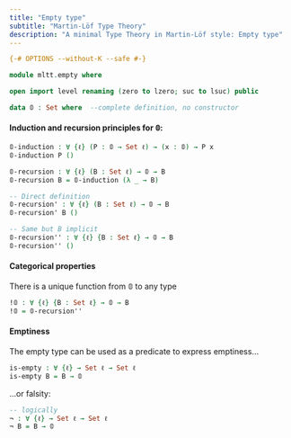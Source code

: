 ```yaml
---
title: "Empty type"
subtitle: "Martin-Löf Type Theory"
description: "A minimal Type Theory in Martin-Löf style: Empty type"
---
```


```agda
{-# OPTIONS --without-K --safe #-}

module mltt.empty where

open import level renaming (zero to lzero; suc to lsuc) public

data 𝟘 : Set where  --complete definition, no constructor
```

#### Induction and recursion principles for 𝟘:

```agda
𝟘-induction : ∀ {ℓ} (P : 𝟘 → Set ℓ) → (x : 𝟘) → P x
𝟘-induction P ()

𝟘-recursion : ∀ {ℓ} (B : Set ℓ) → 𝟘 → B
𝟘-recursion B = 𝟘-induction (λ _ → B) 

-- Direct definition
𝟘-recursion' : ∀ {ℓ} (B : Set ℓ) → 𝟘 → B
𝟘-recursion' B ()

-- Same but B implicit
𝟘-recursion'' : ∀ {ℓ} {B : Set ℓ} → 𝟘 → B
𝟘-recursion'' ()
```

#### Categorical properties

There is a unique function from 𝟘 to any type

```agda
!𝟘 : ∀ {ℓ} {B : Set ℓ} → 𝟘 → B
!𝟘 = 𝟘-recursion''
```

#### Emptiness

The empty type can be used as a predicate to express emptiness…
```agda
is-empty : ∀ {ℓ} → Set ℓ → Set ℓ
is-empty B = B → 𝟘
```
…or falsity:
    
```agda
-- logically
¬ : ∀ {ℓ} → Set ℓ → Set ℓ
¬ B = B → 𝟘
```
